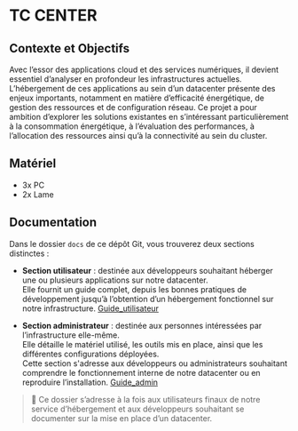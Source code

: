 # TC CENTER

## Contexte et Objectifs
Avec l’essor des applications cloud et des services numériques, il devient essentiel d’analyser en profondeur les infrastructures actuelles. L’hébergement de ces applications au sein d’un datacenter présente des enjeux importants, notamment en matière d’efficacité énergétique, de gestion des ressources et de configuration réseau. Ce projet a pour ambition d’explorer les solutions existantes en s’intéressant particulièrement à la consommation énergétique, à l’évaluation des performances, à l’allocation des ressources ainsi qu’à la connectivité au sein du cluster.

## Matériel 
+ 3x PC
+ 2x Lame

## Documentation
Dans le dossier `docs` de ce dépôt Git, vous trouverez deux sections distinctes :

- **Section utilisateur** : destinée aux développeurs souhaitant héberger une ou plusieurs applications sur notre datacenter.  
  Elle fournit un guide complet, depuis les bonnes pratiques de développement jusqu’à l’obtention d’un hébergement fonctionnel sur notre infrastructure.
  [Guide_utilisateur](https://github.com/CharlesBouquet1011/TC_Center/blob/main/docs/utilisateur/Guide_utilisateur.md)

- **Section administrateur** : destinée aux personnes intéressées par l’infrastructure elle-même.  
  Elle détaille le matériel utilisé, les outils mis en place, ainsi que les différentes configurations déployées.  
  Cette section s'adresse aux développeurs ou administrateurs souhaitant comprendre le fonctionnement interne de notre datacenter ou en reproduire l’installation.
  [Guide_admin](https://github.com/CharlesBouquet1011/TC_Center/blob/main/docs/admin/Guide_admin.md)

> 📁 Ce dossier s’adresse à la fois aux utilisateurs finaux de notre service d’hébergement et aux développeurs souhaitant se documenter sur la mise en place d’un datacenter.

